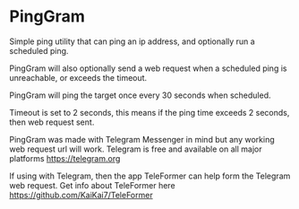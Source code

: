 # PingGram
Simple ping utility that can ping an ip address, and optionally run a scheduled ping.

PingGram will also optionally send a web request when a scheduled ping is unreachable, or exceeds the timeout.

PingGram will ping the target once every 30 seconds when scheduled.

Timeout is set to 2 seconds, this means if the ping time exceeds 2 seconds, then web request sent.

PingGram was made with Telegram Messenger in mind but any working web request url will work. Telegram is free and available on all major platforms https://telegram.org

If using with Telegram, then the app TeleFormer can help form the Telegram web request. Get info about TeleFormer here https://github.com/KaiKai7/TeleFormer
